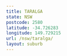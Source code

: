 ```yaml
---
title: TARALGA
state: NSW
postcode: 2580
latitude: -34.726283
longitude: 149.729215
url: /nsw/taralga/
layout: suburb
---
```

